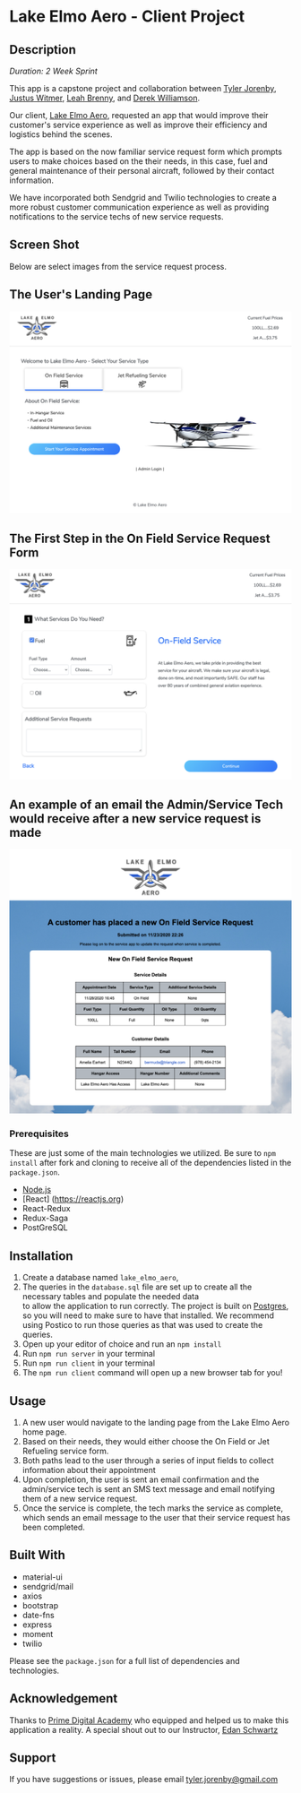 # Lake Elmo Aero - Client Project

## Description

_Duration: 2 Week Sprint_

This app is a capstone project and collaboration between [Tyler Jorenby](https://github.com/TJorenby), [Justus Witmer](https://github.com/justuswitmer), [Leah Brenny](https://github.com/leahbrenny), and [Derek Williamson](https://github.com/derekwilliamson22).

Our client, [Lake Elmo Aero](https://www.lakeelmoaero.com/), requested an app that would improve their customer's service experience as well as improve their efficiency and logistics behind the scenes. 

The app is based on the now familiar service request form which prompts users to make choices based on the their needs, in this case, fuel and general maintenance of their personal aircraft, followed by their contact information.

We have incorporated both Sendgrid and Twilio technologies to create a more robust customer communication experience as well as providing notifications to the service techs of new service requests.

<!-- To see the fully functional site, please visit: [DEPLOYED VERSION OF APP](www.heroku.com) -->

## Screen Shot

Below are select images from the service request process.

## The User's Landing Page 
![Landing Page](Lake_Elmo_Aero_Start.png)

## The First Step in the On Field Service Request Form
![On Field Service](Lake_Elmo_Aero_On_Field.png)

## An example of an email the Admin/Service Tech would receive after a new service request is made
![Admin Email](Lake_Elmo_Aero-email.png)

### Prerequisites
These are just some of the main technologies we utilized. 
Be sure to `npm install` after fork and cloning to receive all of the dependencies listed in the `package.json`.

- [Node.js](https://nodejs.org/en/)
- [React] (https://reactjs.org)
- React-Redux
- Redux-Saga
- PostGreSQL

## Installation

1. Create a database named `lake_elmo_aero`,
2. The queries in the `database.sql` file are set up to create all the necessary tables and populate the needed data  
   to allow the application to run correctly. The project is built on [Postgres](https://www.postgresql.org/download/), so you will need to make sure to have that installed. We recommend using Postico to run those queries as that was used to create the queries. 
3. Open up your editor of choice and run an `npm install`
4. Run `npm run server` in your terminal
5. Run `npm run client` in your terminal
6. The `npm run client` command will open up a new browser tab for you!

## Usage

1. A new user would navigate to the landing page from the Lake Elmo Aero home page.
2. Based on their needs, they would either choose the On Field or Jet Refueling service form.
3. Both paths lead to the user through a series of input fields to collect information about their appointment 
4. Upon completion, the user is sent an email confirmation and the admin/service tech is sent an SMS text message and 
   email notifying them of a new service request.
5. Once the service is complete, the tech marks the service as complete, which sends an email message to the user that their service request has been completed.

## Built With

- material-ui
- sendgrid/mail
- axios
- bootstrap
- date-fns
- express
- moment
- twilio

Please see the `package.json` for a full list of dependencies and technologies. 

## Acknowledgement
Thanks to [Prime Digital Academy](www.primeacademy.io) who equipped and helped us to make this application a reality. A special shout out to our Instructor, [Edan Schwartz](https://github.com/eschwartz)

## Support
If you have suggestions or issues, please email [tyler.jorenby@gmail.com](www.google.com)
